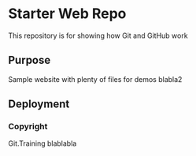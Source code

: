 # Starter Web Repo

This repository is for showing how Git and GitHub work

## Purpose

Sample website with plenty of files for demos
blabla2

## Deployment

### Copyright

Git.Training blablabla